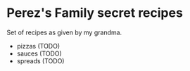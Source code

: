 # Perez's Family secret recipes

Set of recipes as given by my grandma.


- pizzas (TODO)
- sauces (TODO)
- spreads (TODO)
